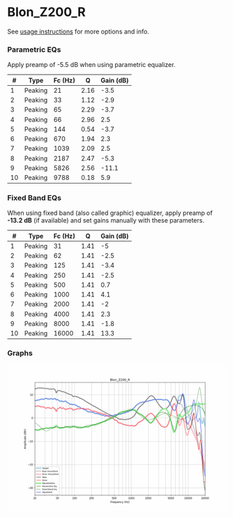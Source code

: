 # Blon_Z200_R
See [usage instructions](https://github.com/jaakkopasanen/AutoEq#usage) for more options and info.

### Parametric EQs
Apply preamp of -5.5 dB when using parametric equalizer.

|   # | Type    |   Fc (Hz) |    Q |   Gain (dB) |
|-----|---------|-----------|------|-------------|
|   1 | Peaking |        21 | 2.16 |        -3.5 |
|   2 | Peaking |        33 | 1.12 |        -2.9 |
|   3 | Peaking |        65 | 2.29 |        -3.7 |
|   4 | Peaking |        66 | 2.96 |         2.5 |
|   5 | Peaking |       144 | 0.54 |        -3.7 |
|   6 | Peaking |       670 | 1.94 |         2.3 |
|   7 | Peaking |      1039 | 2.09 |         2.5 |
|   8 | Peaking |      2187 | 2.47 |        -5.3 |
|   9 | Peaking |      5826 | 2.56 |       -11.1 |
|  10 | Peaking |      9788 | 0.18 |         5.9 |

### Fixed Band EQs
When using fixed band (also called graphic) equalizer, apply preamp of **-13.2 dB** (if available) and set gains manually with these parameters.

|   # | Type    |   Fc (Hz) |    Q |   Gain (dB) |
|-----|---------|-----------|------|-------------|
|   1 | Peaking |        31 | 1.41 |        -5   |
|   2 | Peaking |        62 | 1.41 |        -2.5 |
|   3 | Peaking |       125 | 1.41 |        -3.4 |
|   4 | Peaking |       250 | 1.41 |        -2.5 |
|   5 | Peaking |       500 | 1.41 |         0.7 |
|   6 | Peaking |      1000 | 1.41 |         4.1 |
|   7 | Peaking |      2000 | 1.41 |        -2   |
|   8 | Peaking |      4000 | 1.41 |         2.3 |
|   9 | Peaking |      8000 | 1.41 |        -1.8 |
|  10 | Peaking |     16000 | 1.41 |        13.3 |

### Graphs
![](./Blon_Z200_R.png)

